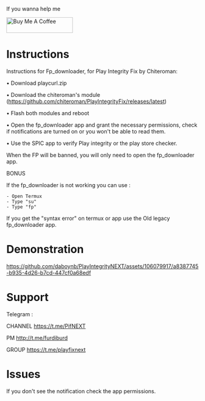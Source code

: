 If you wanna help me

<a href="https://www.buymeacoffee.com/daboynb" target="_blank"><img src="https://cdn.buymeacoffee.com/buttons/default-orange.png" alt="Buy Me A Coffee" height="41" width="174"></a>

# Instructions

Instructions for Fp_downloader, for Play Integrity Fix by Chiteroman:

• Download playcurl.zip

• Download the chiteroman's module (https://github.com/chiteroman/PlayIntegrityFix/releases/latest)

• Flash both modules and reboot

• Open the fp_downloader app and grant the necessary permissions, check if notifications are turned on or you won't be able to read them.

• Use the SPIC app to verify Play integrity or the play store checker.

When the FP will be banned, you will only need to open the fp_downloader app.

BONUS

If the fp_downloader is not working you can use :

    - Open Termux
    - Type "su"
    - Type "fp"

If you get the "syntax error" on termux or app use the Old legacy fp_downloader app.

# Demonstration

https://github.com/daboynb/PlayIntegrityNEXT/assets/106079917/a8387745-b935-4d26-b7cd-447cf0a68edf

# Support
Telegram :

CHANNEL https://t.me/PifNEXT

PM http://t.me/furdiburd 

GROUP https://t.me/playfixnext

# Issues

If you don't see the notification check the app permissions.
